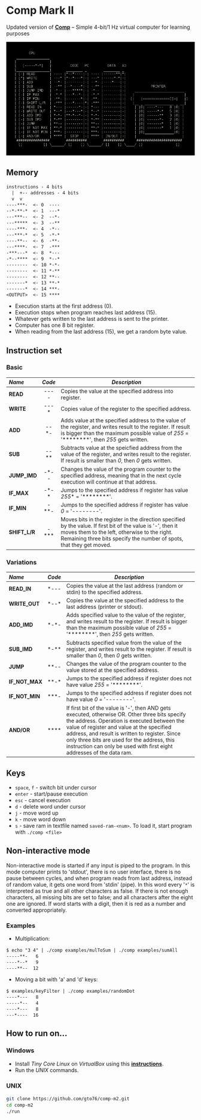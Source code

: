Comp Mark II
============

Updated version of [**Comp**](https://github.com/gto76/comp-cpp) – Simple 4-bit/1 Hz virtual computer for learning purposes

![screenshot](doc/screenshot.png)

Memory
------
```
instructions - 4 bits
  |  +-- addresses - 4 bits
  v  v
----***-  <- 0  ----
--*-**-*  <- 1  ---*
---***--  <- 2  --*-
---*****  <- 3  --**
----***-  <- 4  -*--
---***-*  <- 5  -*-*
----**--  <- 6  -**-
---****-  <- 7  -***
-***---*  <- 8  *---
-*--****  <- 9  *--*
--------  <- 10 *-*-
--------  <- 11 *-**
--------  <- 12 **--
-------*  <- 13 **-*
-------*  <- 14 ***-
<OUTPUT>  <- 15 ****
```

* Execution starts at the first address (0). 
* Execution stops when program reaches last address (15).
* Whatever gets written to the last address is sent to the printer.
* Computer has one 8 bit register.
* When reading from the last address (15), we get a random byte value.

Instruction set
---------------

### Basic
 _Name_        | _Code_ | _Description_  
:------------- |:------:| --------------------------------------------------------
**READ**       | ----   | Copies the value at the specified address into register.  
**WRITE**      | ---\*  | Copies value of the register to the specified address.  
**ADD**        | --\*-  | Adds value at the specified address to the value of the register, and writes result to the register. If result is bigger than the maximum possible value of _255_ = '********', then _255_ gets written. 
**SUB**        | --\*\* | Subtracts value at the speicfied address from the value of the register, and writes result to the register. If result is smaller than _0_, then _0_ gets written.  
**JUMP_IMD**   | -\*--  | Changes the value of the program counter to the specified address, meaning that in the next cycle execution will continue at that address.  
**IF_MAX**     | -\*-\* | Jumps to the specified address if register has value _255_* = '********'. 
**IF_MIN**     | -\*\*- | Jumps to the specified address if register has value _0_ = '--------'. 
**SHIFT_L/R**  | -\*\*\*| Moves bits in the register in the direction specified by the value. If first bit of the value is '-', then it moves them to the left, otherwise to the right. Remaining three bits specify the number of spots, that they get moved.

### Variations
 _Name_        | _Code_ | _Description_  
:------------- |:------:| --------------------------------------------------------
**READ_IN**    | \*---  | Copies the value at the last address (random or stdin) to the specified address.
**WRITE_OUT**  | \*--\* | Copies the value at the specified address to the last address (printer or stdout).
**ADD_IMD**    | \*-\*- | Adds specified value to the value of the register, and writes result to the register. If result is bigger than the maximum possible value of _255_ = '********', then _255_ gets written. 
**SUB_IMD**    | \*-\*\*| Subtracts specified value from the value of the register, and writes result to the register. If result is smaller than _0_, then _0_ gets written.
**JUMP**       | \*\*-- | Changes the value of the program counter to the value stored at the specified address.
**IF_NOT_MAX** | \*\*-* | Jumps to the specified address if register does not have value _255_ = '********'. 
**IF_NOT_MIN** | \*\*\*-| Jumps to the specified address if register does not have value _0_ = '--------'. 
**AND/OR**     | \*\*\*\* | If first bit of the value is '-', then AND gets executed, otherwise OR. Other three bits specify the address. Operation is executed between the value of register and value at the specified address, and result is written to register. Since only three bits are used for the address, this instruction can only be used with first eight addresses of the data ram.


Keys
----
* `space`, `f` - switch bit under cursor
* `enter` - start/pause execution
* `esc` - cancel execution
* `d` - delete word under cursor
* `j` - move word up
* `k` - move word down
* `s` - save ram in textfile named `saved-ram-<num>`. To load it, start program with `./comp <file>`

Non-interactive mode
--------------------
Non-interactive mode is started if any input is piped to the program. In this mode computer prints to 'stdout', there is no
user interface, there is no pause between cycles, and when program reads from last address, instead of random value, it
gets one word from 'stdin' (pipe). In this word every '`*`' is interpreted as true and all other characters as false. If there
is not enough characters, all missing bits are set to false; and all characters after the eight one are ignored. If word starts with a digit, then it is red as a number and converted appropriately.

### Examples
* Multiplication:
```
$ echo "3 4" | ./comp examples/mulToSum | ./comp examples/sumAll
-----**-   6
----*--*   9
----**--  12
```

* Moving a bit with 'a' and 'd' keys:
```
$ examples/keyFilter | ./comp examples/randomDot
----*---   8
-----*--   4
----*---   8
---*----  16
```


How to run on…
--------------

### Windows

* Install *Tiny Core Linux* on *VirtualBox* using this [**instructions**](https://github.com/gto76/my-linux-setup/tree/gh-pages/conf-files/tiny-core-linux).
* Run the *UNIX* commands.

### UNIX
```bash
git clone https://github.com/gto76/comp-m2.git
cd comp-m2
./run
```






